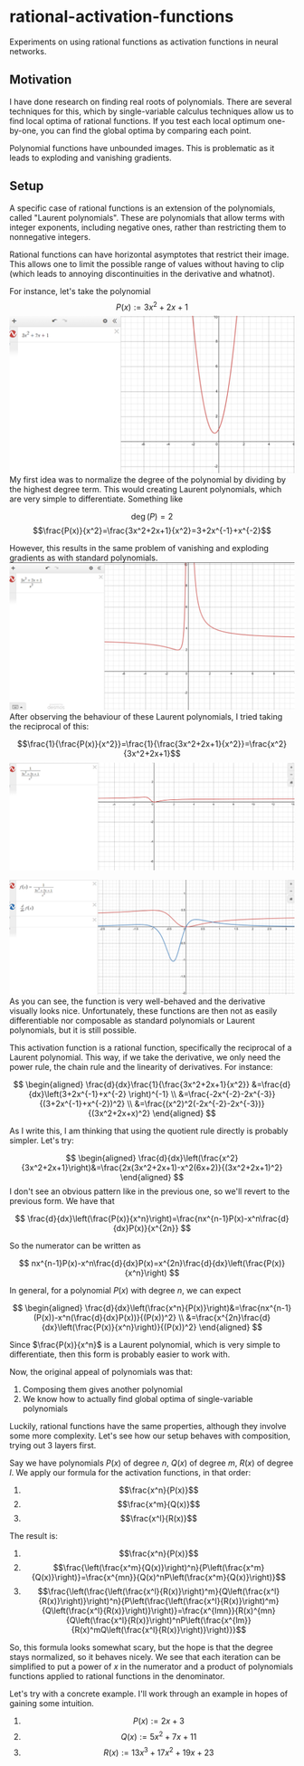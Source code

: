 # rational-activation-functions
Experiments on using rational functions as activation functions in neural networks.

## Motivation
I have done research on finding real roots of polynomials. There are several techniques for this, which by single-variable calculus techniques allow us to find local optima of rational functions. If you test each local optimum one-by-one, you can find the global optima by comparing each point.

Polynomial functions have unbounded images. This is problematic as it leads to exploding and vanishing gradients.

## Setup
A specific case of rational functions is an extension of the polynomials, called "Laurent polynomials". These are polynomials that allow terms with integer exponents, including negative ones, rather than restricting them to nonnegative integers.

Rational functions can have horizontal asymptotes that restrict their image. This allows one to limit the possible range of values without having to clip (which leads to annoying discontinuities in the derivative and whatnot).

For instance, let's take the polynomial
$$P(x):=3x^2+2x+1$$
![graph of 3x^2+2x+1](readme-graphs/image.png)
My first idea was to normalize the degree of the polynomial by dividing by the highest degree term. This would creating Laurent polynomials, which are very simple to differentiate. Something like

$$\deg(P)=2$$
$$\frac{P(x)}{x^2}=\frac{3x^2+2x+1}{x^2}=3+2x^{-1}+x^{-2}$$

However, this results in the same problem of vanishing and exploding gradients as with standard polynomials. 
![graph of (3x^2+2x+1)/(x^2)](readme-graphs/image-1.png)
After observing the behaviour of these Laurent polynomials, I tried taking the reciprocal of this:

$$\frac{1}{\frac{P(x)}{x^2}}=\frac{1}{\frac{3x^2+2x+1}{x^2}}=\frac{x^2}{3x^2+2x+1}$$
![graph of (x^2)/(3x^2+2x+1)](readme-graphs/image-2.png)

![graph of (x^2)/(3x^2+2x+1) and its derivative](readme-graphs\image-3.png)
As you can see, the function is very well-behaved and the derivative visually looks nice. Unfortunately, these functions are then not as easily differentiable nor composable as standard polynomials or Laurent polynomials, but it is still possible.

This activation function is a rational function, specifically the reciprocal of a Laurent polynomial. This way, if we take the derivative, we only need the power rule, the chain rule and the linearity of derivatives. For instance:

$$
\begin{aligned}
\frac{d}{dx}\frac{1}{\frac{3x^2+2x+1}{x^2}}
&=\frac{d}{dx}\left(3+2x^{-1}+x^{-2} \right)^{-1} \\
&=\frac{-2x^{-2}-2x^{-3}}{(3+2x^{-1}+x^{-2})^2} \\
&=\frac{(x^2)^2(-2x^{-2}-2x^{-3})}{(3x^2+2x+x)^2}
\end{aligned}
$$

As I write this, I am thinking that using the quotient rule directly is probably simpler. Let's try:

$$
\begin{aligned}
\frac{d}{dx}\left(\frac{x^2}{3x^2+2x+1}\right)&=\frac{2x(3x^2+2x+1)-x^2(6x+2)}{(3x^2+2x+1)^2}
\end{aligned}
$$
I don't see an obvious pattern like in the previous one, so we'll revert to the previous form. We have that

$$
\frac{d}{dx}\left(\frac{P(x)}{x^n}\right)=\frac{nx^{n-1}P(x)-x^n\frac{d}{dx}P(x)}{x^{2n}}
$$

So the numerator can be written as

$$
nx^{n-1}P(x)-x^n\frac{d}{dx}P(x)=x^{2n}\frac{d}{dx}\left(\frac{P(x)}{x^n}\right)
$$

In general, for a polynomial $P(x)$ with degree $n$, we can expect

$$
\begin{aligned}
\frac{d}{dx}\left(\frac{x^n}{P(x)}\right)&=\frac{nx^{n-1}(P(x))-x^n(\frac{d}{dx}P(x))}{(P(x))^2} \\
&=\frac{x^{2n}\frac{d}{dx}\left(\frac{P(x)}{x^n}\right)}{(P(x))^2}
\end{aligned}
$$

Since $\frac{P(x)}{x^n}$ is a Laurent polynomial, which is very simple to differentiate, then this form is probably easier to work with.

Now, the original appeal of polynomials was that:
1. Composing them gives another polynomial
2. We know how to actually find global optima of single-variable polynomials

Luckily, rational functions have the same properties, although they involve some more complexity. Let's see how our setup behaves with composition, trying out 3 layers first.

Say we have polynomials $P(x)$ of degree $n$, $Q(x)$ of degree $m$, $R(x)$ of degree $l$. We apply our formula for the activation functions, in that order:

1. $$\frac{x^n}{P(x)}$$
2. $$\frac{x^m}{Q(x)}$$
3. $$\frac{x^l}{R(x)}$$

The result is:

1. $$\frac{x^n}{P(x)}$$
2. $$\frac{\left(\frac{x^m}{Q(x)}\right)^n}{P\left(\frac{x^m}{Q(x)}\right)}=\frac{x^{mn}}{Q(x)^nP\left(\frac{x^m}{Q(x)}\right)}$$
3. $$\frac{\left(\frac{\left(\frac{x^l}{R(x)}\right)^m}{Q\left(\frac{x^l}{R(x)}\right)}\right)^n}{P\left(\frac{\left(\frac{x^l}{R(x)}\right)^m}{Q\left(\frac{x^l}{R(x)}\right)}\right)}=\frac{x^{lmn}}{R(x)^{mn}{Q\left(\frac{x^l}{R(x)}\right)^nP\left(\frac{x^{lm}}{R(x)^mQ\left(\frac{x^l}{R(x)}\right)}\right)}}$$

So, this formula looks somewhat scary, but the hope is that the degree stays normalized, so it behaves nicely. We see that each iteration can be simplified to put a power of $x$ in the numerator and a product of polynomials functions applied to rational functions in the denominator.

<!-- There are a lot of expressions where we apply a polynomial to a rational function with a power of $x$ in the numerator and a polynomial in the denominator. Let's try to simplify using the fact that $P\left(\frac{1}{x}\right)=\frac{P_r(x)}{x^n}$, where $P_r(x)$ is the polynomial but with its coefficients reversed: $P(x)=a_nx^n+...+a_0$ gives $P_r(x)=a_0x^n+...+a_n$. Then if we apply it to our expressions, we get

$$
Q\left(\frac{x^l}{R(x)}\right)=
$$


$$
\frac{\left(\frac{\left(\frac{x^l}{R(x)}\right)^m}{Q\left(\frac{x^l}{R(x)}\right)}\right)^n}{P\left(\frac{\left(\frac{x^l}{R(x)}\right)^m}{Q\left(\frac{x^l}{R(x)}\right)}\right)}=
$$ -->

Let's try with a concrete example. I'll work through an example in hopes of gaining some intuition.

1. $$P(x):=2x+3$$
2. $$Q(x):=5x^2+7x+11$$
3. $$R(x):=13x^3+17x^2+19x+23$$

